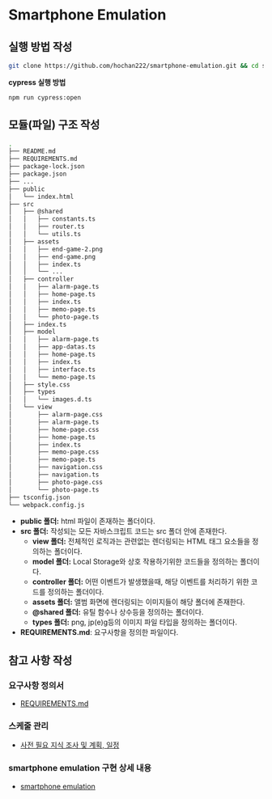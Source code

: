 # Smartphone Emulation

## 실행 방법 작성

```bash
git clone https://github.com/hochan222/smartphone-emulation.git && cd smartphone-emulation && npm install && npm start
```

**cypress 실행 방법**

```bash
npm run cypress:open
```

## 모듈(파일) 구조 작성

```bash
.
├── README.md
├── REQUIREMENTS.md
├── package-lock.json
├── package.json
├── ...
├── public
│   └── index.html
├── src
│   ├── @shared
│   │   ├── constants.ts
│   │   ├── router.ts
│   │   └── utils.ts
│   ├── assets
│   │   ├── end-game-2.png
│   │   ├── end-game.png
│   │   ├── index.ts
│   │   └── ...
│   ├── controller
│   │   ├── alarm-page.ts
│   │   ├── home-page.ts
│   │   ├── index.ts
│   │   ├── memo-page.ts
│   │   └── photo-page.ts
│   ├── index.ts
│   ├── model
│   │   ├── alarm-page.ts
│   │   ├── app-datas.ts
│   │   ├── home-page.ts
│   │   ├── index.ts
│   │   ├── interface.ts
│   │   └── memo-page.ts
│   ├── style.css
│   ├── types
│   │   └── images.d.ts
│   └── view
│       ├── alarm-page.css
│       ├── alarm-page.ts
│       ├── home-page.css
│       ├── home-page.ts
│       ├── index.ts
│       ├── memo-page.css
│       ├── memo-page.ts
│       ├── navigation.css
│       ├── navigation.ts
│       ├── photo-page.css
│       └── photo-page.ts
├── tsconfig.json
└── webpack.config.js
```

- **public 폴더:** html 파일이 존재하는 폴더이다.
- **src 폴더:** 작성되는 모든 자바스크립트 코드는 src 폴더 안에 존재한다.
  - **view 폴더:** 전체적인 로직과는 관련없는 렌더링되는 HTML 태그 요소들을 정의하는 폴더이다.
  - **model 폴더:** Local Storage와 상호 작용하기위한 코드들을 정의하는 폴더이다.
  - **controller 폴더:** 어떤 이벤트가 발생했을때, 해당 이벤트를 처리하기 위한 코드를 정의하는 폴더이다.
  - **assets 폴더:** 앨범 화면에 렌더링되는 이미지들이 해당 폴더에 존재한다.
  - **@shared 폴더:** 유틸 함수나 상수등을 정의하는 폴더이다.
  - **types 폴더:** png, jp(e)g등의 이미지 파일 타입을 정의하는 폴더이다.
- **REQUIREMENTS.md**: 요구사항을 정의한 파일이다.

## 참고 사항 작성

### 요구사항 정의서

- [REQUIREMENTS.md](https://github.com/hochan222/smartphone-emulation/blob/master/REQUIREMENTS.md)

### 스케줄 관리

- [사전 필요 지식 조사 및 계획, 일정](https://github.com/hochan222/smartphone-emulation/issues/1)

### smartphone emulation 구현 상세 내용

- [smartphone emulation](https://egas.tistory.com/128)
